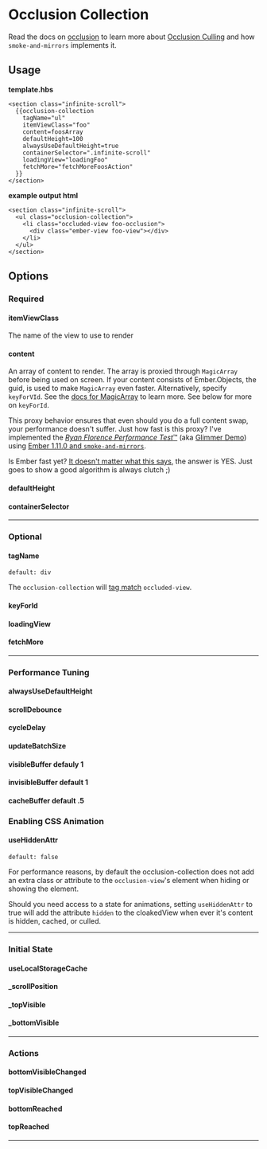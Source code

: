 # Occlusion Collection

Read the docs on [occlusion](./occlusion.md) to learn more about [Occlusion Culling](http://en.wikipedia.org/wiki/Hidden_surface_determination#Occlusion_culling)
and how `smoke-and-mirrors` implements it.

## Usage

**template.hbs**
```
<section class="infinite-scroll">
  {{occlusion-collection
    tagName="ul"
    itemViewClass="foo"
    content=foosArray
    defaultHeight=100
    alwaysUseDefaultHeight=true
    containerSelector=".infinite-scroll"
    loadingView="loadingFoo"
    fetchMore="fetchMoreFoosAction"
  }}
</section>
```

**example output html**
```
<section class="infinite-scroll">
  <ul class="occlusion-collection">
    <li class="occluded-view foo-occlusion">
      <div class="ember-view foo-view"></div>
    </li>
  </ul>
</section>
```

## Options

### Required

#### itemViewClass

The name of the view to use to render 

#### content

An array of content to render.  The array is proxied through `MagicArray` before being used on screen.
If your content consists of Ember.Objects, the guid, is used to make `MagicArray` even faster. Alternatively,
specify `keyForVId`.  See the [docs for MagicArray](./magic-array.md) to learn more.  See below for more
on `keyForId`.

This proxy behavior ensures that even should you do a full content swap, your performance doesn't suffer.
Just how fast is this proxy?  I've implemented the [*Ryan Florence Performance Test*™](http://discuss.emberjs.com/t/ryan-florences-react-talk-does-not-make-ember-look-very-good/7223)
(aka [Glimmer Demo](https://dbmonster.firebaseapp.com/)) using [Ember 1.11.0 and `smoke-and-mirrors`](http://runspired.github.io/smoke-and-mirrors/#/dbmon-occlusion-collection).

Is Ember fast yet? [It doesn't matter what this says](https://is-ember-fast-yet.firebaseapp.com/), the answer is YES.
Just goes to show a good algorithm is always clutch ;)

#### defaultHeight

#### containerSelector


--------------------------------------------

### Optional

#### tagName

`default: div`

The `occlusion-collection` will [tag match](../addon/utils/get-tag-descendant.js) `occluded-view`.

#### keyForId

#### loadingView

#### fetchMore

--------------------------------------------

### Performance Tuning

#### alwaysUseDefaultHeight

#### scrollDebounce

#### cycleDelay

#### updateBatchSize

#### visibleBuffer defauly 1

#### invisibleBuffer default 1

#### cacheBuffer default .5

### Enabling CSS Animation

#### useHiddenAttr

`default: false`

For performance reasons, by default the occlusion-collection does not add an extra class or
attribute to the `occlusion-view`'s element when hiding or showing the element.

Should you need access to a state for animations, setting `useHiddenAttr` to true
will add the attribute `hidden` to the cloakedView when ever it's content is hidden, cached, or
culled.

--------------------------------------------

### Initial State

#### useLocalStorageCache

#### _scrollPosition

#### _topVisible

#### _bottomVisible

--------------------------------------------

### Actions

#### bottomVisibleChanged

#### topVisibleChanged

#### bottomReached

#### topReached

--------------------------------------------




















